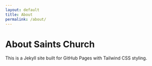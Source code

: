 ```yaml
---
layout: default
title: About
permalink: /about/
---
```


# About Saints Church

This is a Jekyll site built for GitHub Pages with Tailwind CSS styling.
